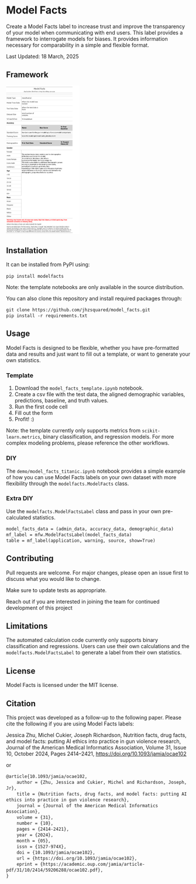# Model Facts
Create a Model Facts label to increase trust and improve the transparency of your model when communicating with end users. 
This label provides a framework to interrogate models for biases. 
It provides information necessary for comparability in a simple and flexible format. 

Last Updated: 
18 March, 2025

## Framework
<img src="https://github.com/jhzsquared/model_facts/blob/main/model_facts.png" alt = "Model Facts" width = 200 />

## Installation
It can be installed from PyPI using: 

```pip install modelfacts```

Note: the template notebooks are only available in the source distribution.

You can also clone this repository and install required packages through:

```
git clone https://github.com/jhzsquared/model_facts.git
pip install -r requirements.txt
```

## Usage
Model Facts is designed to be flexible, whether you have pre-formatted data and results and just want to fill out a template, or want to generate your own statistics.

### Template
1. Download the `model_facts_template.ipynb` notebook.
1. Create a csv file with the test data, the aligned demographic variables, predictions, baseline, and truth values.
1. Run the first code cell
1. Fill out the form
1. Profit! :)

Note: the template currently only supports metrics from `scikit-learn.metrics`, binary classification, and regression models. For more complex modeling problems, please reference the other workflows.

### DIY
The `demo/model_facts_titanic.ipynb` notebook provides a simple example of how you can use Model Facts labels on your own dataset with more flexibility through the `modelfacts.ModelFacts` class.

### Extra DIY
Use the `modelfacts.ModelFactsLabel` class and pass in your own pre-calculated statistics.

```
model_facts_data = (admin_data, accuracy_data, demographic_data)
mf_label = mfw.ModelFactsLabel(model_facts_data)
table = mf_label(application, warning, source, show=True)
```

## Contributing
Pull requests are welcome. For major changes, please open an issue first
to discuss what you would like to change.

Make sure to update tests as appropriate.

Reach out if you are interested in joining the team for continued development of this project

## Limitations
The automated calculation code currently only supports binary classification and regressions. 
Users can use their own calculations and the `modelfacts.ModelFactsLabel` to generate a label from their own statistics.
 
## License
Model Facts is licensed under the MIT license.
## Citation
This project was developed as a follow-up to the following paper. Please cite the following if you are using Model Facts labels:


Jessica Zhu, Michel Cukier, Joseph Richardson, Nutrition facts, drug facts, and model facts: putting AI ethics into practice in gun violence research, Journal of the American Medical Informatics Association, Volume 31, Issue 10, October 2024, Pages 2414–2421, https://doi.org/10.1093/jamia/ocae102

or 

```
@article{10.1093/jamia/ocae102,
    author = {Zhu, Jessica and Cukier, Michel and Richardson, Joseph, Jr},
    title = {Nutrition facts, drug facts, and model facts: putting AI ethics into practice in gun violence research},
    journal = {Journal of the American Medical Informatics Association},
    volume = {31},
    number = {10},
    pages = {2414-2421},
    year = {2024},
    month = {05},
    issn = {1527-974X},
    doi = {10.1093/jamia/ocae102},
    url = {https://doi.org/10.1093/jamia/ocae102},
    eprint = {https://academic.oup.com/jamia/article-pdf/31/10/2414/59206288/ocae102.pdf},
}
```